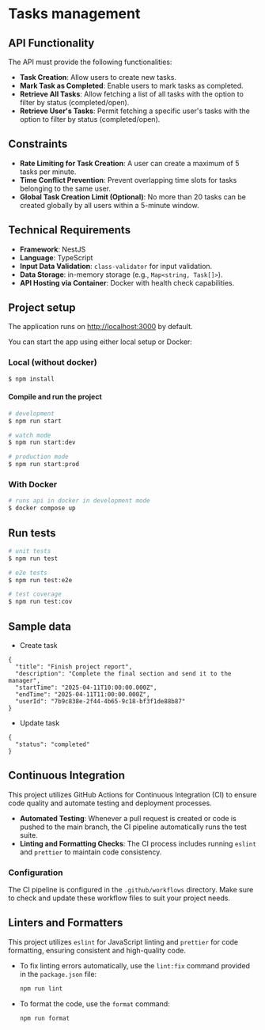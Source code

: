 # Tasks management

## API Functionality

The API must provide the following functionalities:

- **Task Creation**: Allow users to create new tasks.
- **Mark Task as Completed**: Enable users to mark tasks as completed.
- **Retrieve All Tasks**: Allow fetching a list of all tasks with the option to filter by status (completed/open).
- **Retrieve User's Tasks**: Permit fetching a specific user's tasks with the option to filter by status (completed/open).

## Constraints

- **Rate Limiting for Task Creation**: A user can create a maximum of 5 tasks per minute.
- **Time Conflict Prevention**: Prevent overlapping time slots for tasks belonging to the same user.
- **Global Task Creation Limit (Optional)**: No more than 20 tasks can be created globally by all users within a 5-minute window.

## Technical Requirements

- **Framework**: NestJS
- **Language**: TypeScript
- **Input Data Validation**: `class-validator` for input validation.
- **Data Storage**: in-memory storage (e.g., `Map<string, Task[]>`).
- **API Hosting via Container**: Docker with health check capabilities.

## Project setup
The application runs on [http://localhost:3000](http://localhost:3000) by default.

You can start the app using either local setup or Docker:

### Local (without docker)

```bash
$ npm install
```

#### Compile and run the project

```bash
# development
$ npm run start

# watch mode
$ npm run start:dev

# production mode
$ npm run start:prod
```

### With Docker

```bash
# runs api in docker in development mode
$ docker compose up
```

## Run tests

```bash
# unit tests
$ npm run test

# e2e tests
$ npm run test:e2e

# test coverage
$ npm run test:cov
```

## Sample data
- Create task
```
{
  "title": "Finish project report",
  "description": "Complete the final section and send it to the manager",
  "startTime": "2025-04-11T10:00:00.000Z",
  "endTime": "2025-04-11T11:00:00.000Z",
  "userId": "7b9c838e-2f44-4b65-9c18-bf3f1de88b87"
}
```
- Update task
```
{
  "status": "completed"
}

```

## Continuous Integration

This project utilizes GitHub Actions for Continuous Integration (CI) to ensure code quality and automate testing and deployment processes.

- **Automated Testing**: Whenever a pull request is created or code is pushed to the main branch, the CI pipeline automatically runs the test suite.
- **Linting and Formatting Checks**: The CI process includes running `eslint` and `prettier` to maintain code consistency.

### Configuration

The CI pipeline is configured in the `.github/workflows` directory. Make sure to check and update these workflow files to suit your project needs.

## Linters and Formatters

This project utilizes `eslint` for JavaScript linting and `prettier` for code formatting, ensuring consistent and high-quality code.

- To fix linting errors automatically, use the `lint:fix` command provided in the `package.json` file:

  ```bash
  npm run lint
  ```

- To format the code, use the `format` command:

  ```bash
  npm run format
  ```